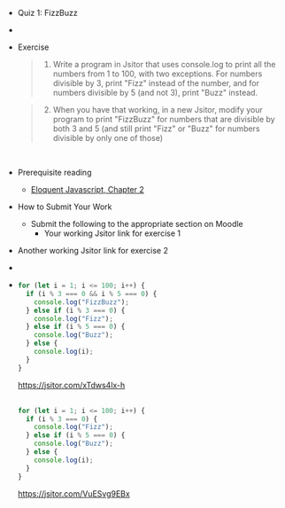 - Quiz 1: FizzBuzz
-
- Exercise
  >1. Write a program in Jsitor that uses console.log to print all the numbers from 1 to 100, with two exceptions. For numbers divisible by 3, print "Fizz" instead of the number, and for numbers divisible by 5 (and not 3), print "Buzz" instead.  
  
  >2. When you have that working, in a new Jsitor, modify your program to print "FizzBuzz" for numbers that are divisible by both 3 and 5 (and still print "Fizz" or "Buzz" for numbers divisible by only one of those)  
  <br>
- Prerequisite reading
	- [Eloquent Javascript, Chapter 2](https://raw.githubusercontent.com/msimbo/student-hub-old/main/resources/Eloquent%20Javascript%20A%20Modern_Introduction%20to%20Programming.pdf)
- How to Submit Your Work
	- Submit the following to the appropriate section on Moodle
		- Your working Jsitor link for exercise 1
- Another working Jsitor link for exercise 2
-
- ```js
  for (let i = 1; i <= 100; i++) {
    if (i % 3 === 0 && i % 5 === 0) {
      console.log("FizzBuzz");
    } else if (i % 3 === 0) {
      console.log("Fizz");
    } else if (i % 5 === 0) {
      console.log("Buzz");
    } else {
      console.log(i);
    }
  }
  ```
  https://jsitor.com/xTdws4lx-h  
  <br>
  ```js
  for (let i = 1; i <= 100; i++) {
    if (i % 3 === 0) {
      console.log("Fizz");
    } else if (i % 5 === 0) {
      console.log("Buzz");
    } else {
      console.log(i);
    }
  }
  ```
  https://jsitor.com/VuESvg9EBx